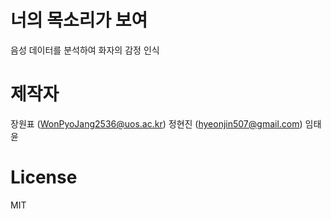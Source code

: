 ﻿# 너의 목소리가 보여
음성 데이터를 분석하여 화자의 감정 인식


# 제작자
장원표 (WonPyoJang2536@uos.ac.kr)
정현진 (hyeonjin507@gmail.com)
임태윤


# License
MIT
